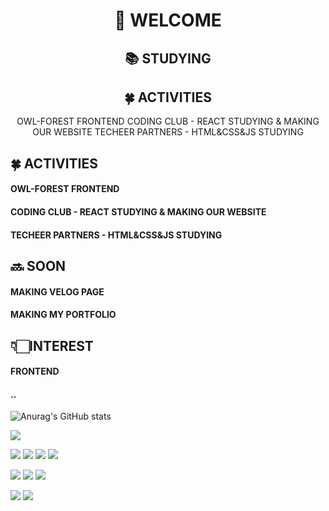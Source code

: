 <div align=center><h1>👋 WELCOME </h1></div>

<div align=center>
  <h2>
    📚 STUDYING
  </h2></div>
  <div align=center>
  <h2>🍀 ACTIVITIES</h2>
  OWL-FOREST FRONTEND
  CODING CLUB - REACT STUDYING & MAKING OUR WEBSITE
  TECHEER PARTNERS - HTML&CSS&JS STUDYING
</div>

## 🍀 ACTIVITIES
#### OWL-FOREST FRONTEND
#### CODING CLUB - REACT STUDYING & MAKING OUR WEBSITE
#### TECHEER PARTNERS - HTML&CSS&JS STUDYING

## 🔜 SOON
#### MAKING VELOG PAGE
#### MAKING MY PORTFOLIO

## 👇🏻INTEREST
#### FRONTEND
#### ..



![Anurag's GitHub stats](https://github-readme-stats.vercel.app/api?username=yeahzxnn&show_icons=true&theme=radical)



<a href="https://www.notion.so/yeahzxnn/yeahzxnn-6e87a93d63d9429386c90cf10f683294" target="_blank"> <img src="https://img.shields.io/badge/Notion-000000?style=flat-square&logo=Notion&logoColor=white"/> </a>

<img src="https://img.shields.io/badge/React-61DAFB?style=flat-square&logo=React&logoColor=blue"/> <img src="https://img.shields.io/badge/HTML5-E34F26?style=flat-square&logo=HTML&logoColor=orange"/> <img src="https://img.shields.io/badge/CSS3-1572B6?style=flat-square&logo=CSS3&logoColor=black"/> <img src="https://img.shields.io/badge/JavaScript-F7DF1E?style=flat-square&logo=JavaScript&logoColor=Yellow"/>


<img src="https://img.shields.io/badge/MySQL-4479A1?style=flat-square&logo=MySQL&logoColor=white"/> <img src="https://img.shields.io/badge/IntelliJIDEA-000000?style=flat-square&logo=IntelliJIDEA&logoColor=white"/> <img src="https://img.shields.io/badge/Python-3776AB?style=flat-square&logo=Python&logoColor=white"/>


<img src="https://img.shields.io/badge/GitKraken-179287?style=flat-square&logo=GitKraken&logoColor=Green"/> <img src="https://img.shields.io/badge/macOS-000000?style=flat-square&logo=macOS&logoColor=white"/>

<!--
**yeahzxnn/yeahzxnn** is a ✨ _special_ ✨ repository because its `README.md` (this file) appears on your GitHub profile.

Here are some ideas to get you started:

- 🔭 I’m currently working on ...
- 🌱 I’m currently learning ...
- 👯 I’m looking to collaborate on ...
- 🤔 I’m looking for help with ...
- 💬 Ask me about ...
- 📫 How to reach me: ...
- 😄 Pronouns: ...
- ⚡ Fun fact: ...
-->
